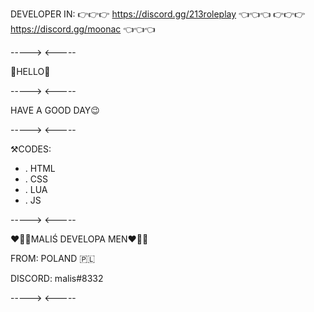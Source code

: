 DEVELOPER IN: 
👉👉👉 https://discord.gg/213roleplay 👈👈👈
👉👉👉 https://discord.gg/moonac 👈👈👈

----->
<-----

👀HELLO👀

----->
<-----

HAVE A GOOD DAY😉

----->
<-----

⚒️CODES:

- . HTML
- . CSS
- . LUA
- . JS

----->
<-----

❤️💚💙MALIŚ DEVELOPA MEN❤️💚💙

FROM: POLAND 🇵🇱

DISCORD: malis#8332

----->
<-----
